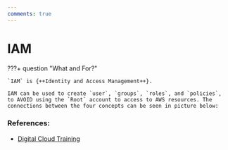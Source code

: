 ```yaml
---
comments: true
---
```


# **IAM**

???+ question "What and For?"

    `IAM` is {++Identity and Access Management++}.
    
    IAM can be used to create `user`, `groups`, `roles`, and `policies`, to AVOID using the `Root` account to access to AWS resources. The connections between the four concepts can be seen in picture below:
    

### **References:**

- [Digital Cloud Training](https://digitalcloud.training/)
